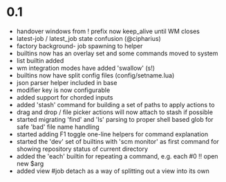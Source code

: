 # 0.1
* handover windows from ! prefix now keep\_alive until WM closes
* latest-job / latest\_job state confusion (@cipharius)
* factory background- job spawning to helper
* builtins now has an overlay set and some commands moved to system
* list builtin added
* wm integration modes have added 'swallow' (s!)
* builtins now have split config files (config/setname.lua)
* json parser helper included in base
* modifier key is now configurable
* added support for chorded inputs
* added 'stash' command for building a set of paths to apply actions to
* drag and drop / file picker actions will now attach to stash if possible
* started migrating 'find' and 'ls' parsing to proper shell based glob for safe 'bad' file name handling
* started adding F1 toggle one-line helpers for command explanation
* started the 'dev' set of builtins with 'scm monitor' as first command for showing repository status of current directory
* added the 'each' builtin for repeating a command, e.g. each #0 !! open new $arg
* added view #job detach as a way of splitting out a view into its own
